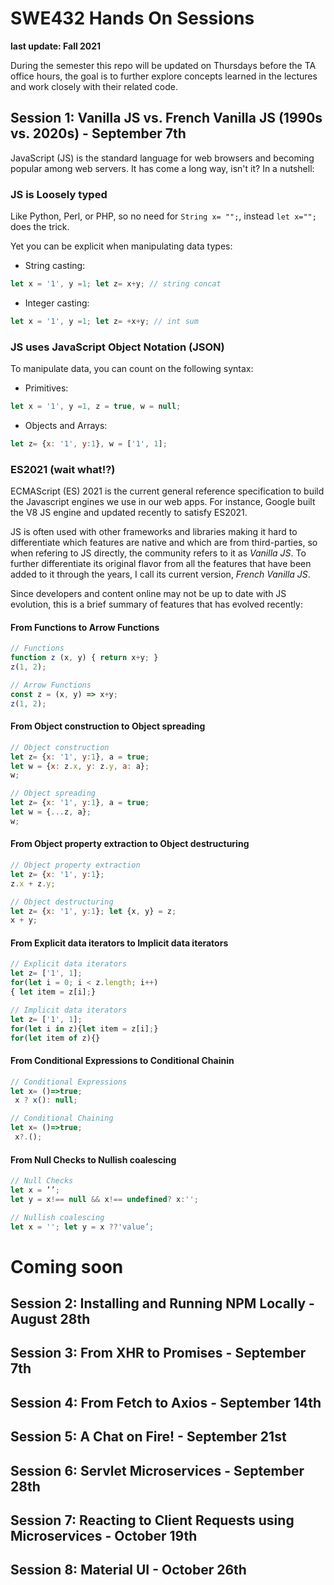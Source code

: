 # SWE432 Hands On Sessions
**last update: Fall 2021**

During the semester this repo will be updated on Thursdays before the TA office hours, the goal is to further explore concepts learned in the lectures and work closely with their related code.

## Session 1: Vanilla JS vs. French Vanilla JS (1990s vs. 2020s) - September 7th
JavaScript (JS) is the standard language for web browsers and becoming popular among web servers.
It has come a long way, isn't it? In a nutshell:

### JS is Loosely typed 
Like Python, Perl, or PHP, so no need for ```String x= "";```, instead ```let x="";``` does the trick.

Yet you can be explicit when manipulating data types: 
- String casting:
```js
let x = '1', y =1; let z= x+y; // string concat 
```
- Integer casting:
```js
let x = '1', y =1; let z= +x+y; // int sum
```
### JS uses JavaScript Object Notation (JSON)
To manipulate data, you can count on the following syntax:

- Primitives:
```js
let x = '1', y =1, z = true, w = null; 
```

- Objects and Arrays:
```js
let z= {x: '1', y:1}, w = ['1', 1];
```

### ES2021 (wait what!?)
ECMAScript (ES) 2021 is the current general reference specification to build the Javascript engines we use in our web apps. For instance, Google built the V8 JS engine and updated recently to satisfy ES2021.

JS is often used with other frameworks and libraries making it hard to differentiate which features are native and which are from third-parties, so when refering to JS directly, the community refers to it as *Vanilla JS*. To further differentiate its original flavor from all the features that have been added to it through the years, I call its current version, *French Vanilla JS*.

Since developers and content online may not be up to date with JS evolution, this is a brief summary of features that has evolved recently:

#### From Functions to Arrow Functions 
```js
// Functions
function z (x, y) { return x+y; }
z(1, 2); 
```

```js
// Arrow Functions 
const z = (x, y) => x+y;
z(1, 2); 
```
#### From Object construction to Object spreading 
```js
// Object construction
let z= {x: '1', y:1}, a = true; 
let w = {x: z.x, y: z.y, a: a};
w;
```
```js
// Object spreading 
let z= {x: '1', y:1}, a = true; 
let w = {...z, a};
w;
```

#### From Object property extraction to Object destructuring
```js
// Object property extraction
let z= {x: '1', y:1}; 
z.x + z.y;
```
```js
// Object destructuring
let z= {x: '1', y:1}; let {x, y} = z;
x + y;
```

#### From Explicit data iterators to Implicit data iterators
```js
// Explicit data iterators
let z= ['1', 1];
for(let i = 0; i < z.length; i++)
{ let item = z[i];}
```
```js
// Implicit data iterators 
let z= ['1', 1];
for(let i in z){let item = z[i];}
for(let item of z){}
```

#### From Conditional Expressions to Conditional Chainin
```js
// Conditional Expressions 
let x= ()=>true;
 x ? x(): null;
```
```js
// Conditional Chaining
let x= ()=>true;
 x?.();
```

#### From Null Checks to Nullish coalescing
```js
// Null Checks
let x = ’’; 
let y = x!== null && x!== undefined? x:'';
```
```js
// Nullish coalescing
let x = ''; let y = x ??'value’;
```

# Coming soon
## Session 2: Installing and Running NPM Locally	- August 28th	
## Session 3: From XHR to Promises	- September 7th	
## Session 4: From Fetch to Axios	- September 14th	
## Session 5: A Chat on Fire!	- September 21st	
## Session 6: Servlet Microservices	- September 28th	
## Session 7: Reacting to Client Requests using Microservices	- October 19th	
## Session 8: Material UI -	October 26th


